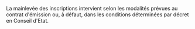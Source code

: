 La mainlevée des inscriptions intervient selon les modalités prévues au contrat d'émission ou, à défaut, dans les conditions déterminées par décret en Conseil d'Etat.


